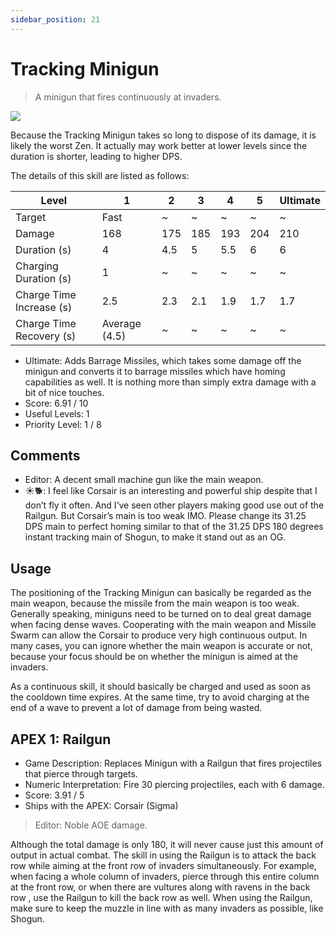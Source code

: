 ```yaml
---
sidebar_position: 21
---
```


# Tracking Minigun

> A minigun that fires continuously at invaders.

<img src="/terms/tm.png" style={{zoom:1.25}}/>

Because the Tracking Minigun takes so long to dispose of its damage, it is likely the worst Zen. It actually may work better at lower levels since the duration is shorter, leading to higher DPS. 

The details of this skill are listed as follows:

| Level                    | 1             | 2    | 3    | 4    | 5    | Ultimate |
| ------------------------ | ------------- | ---- | ---- | ---- | ---- | -------- |
| Target                   | Fast          | ~    | ~    | ~    | ~    | ~        |
| Damage                   | 168           | 175  | 185  | 193  | 204  | 210      |
| Duration (s)             | 4             | 4.5  | 5    | 5.5  | 6    | 6        |
| Charging Duration (s)    | 1             | ~    | ~    | ~    | ~    | ~        |
| Charge Time Increase (s) | 2.5           | 2.3  | 2.1  | 1.9  | 1.7  | 1.7      |
| Charge Time Recovery (s) | Average (4.5) | ~    | ~    | ~    | ~    | ~        |

- Ultimate: Adds Barrage Missiles, which takes some damage off the minigun and converts it to barrage missiles which have homing capabilities as well. It is nothing more than simply extra damage with a bit of nice touches.
- Score: 6.91 / 10
- Useful Levels: 1
- Priority Level: 1 / 8

## Comments

- Editor: A decent small machine gun like the main weapon.
- ☀🐕: I feel like Corsair is an interesting and powerful ship despite that I don’t fly it often. And I’ve seen other players making good use out of the Railgun. But Corsair’s main is too weak IMO. Please change its 31.25 DPS main to perfect homing similar to that of the 31.25 DPS 180 degrees instant tracking main of Shogun, to make it stand out as an OG.

## Usage

The positioning of the Tracking Minigun can basically be regarded as the main weapon, because the missile from the main weapon is too weak. Generally speaking, miniguns need to be turned on to deal great damage when facing dense waves. Cooperating with the main weapon and Missile Swarm can allow the Corsair to produce very high continuous output. In many cases, you can ignore whether the main weapon is accurate or not, because your focus should be on whether the minigun is aimed at the invaders.

As a continuous skill, it should basically be charged and used as soon as the cooldown time expires. At the same time, try to avoid charging at the end of a wave to prevent a lot of damage from being wasted.

## APEX 1: Railgun

- Game Description: Replaces Minigun with a Railgun that fires projectiles that pierce through targets.
- Numeric Interpretation: Fire 30 piercing projectiles, each with 6 damage.
- Score: 3.91 / 5
- Ships with the APEX: Corsair (Sigma)

> Editor: Noble AOE damage.

Although the total damage is only 180, it will never cause just this amount of output in actual combat. The skill in using the Railgun is to attack the back row while aiming at the front row of invaders simultaneously. For example, when facing a whole column of invaders, pierce through this entire column at the front row, or when there are vultures along with ravens in the back row , use the Railgun to kill the back row as well. When using the Railgun, make sure to keep the muzzle in line with as many invaders as possible, like Shogun.

